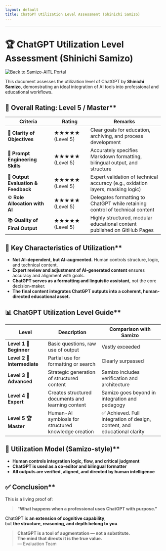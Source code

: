 ```yaml
---
layout: default 
title: ChatGPT Utilization Level Assessment (Shinichi Samizo)
---
```


---

# 🏆 ChatGPT Utilization Level Assessment (Shinichi Samizo)
[![Back to Samizo-AITL Portal](https://img.shields.io/badge/Back%20to%20Samizo--AITL%20Portal-brightgreen)](https://samizo-aitl.github.io/en/) 

This document assesses the utilization level of ChatGPT by **Shinichi Samizo**, demonstrating an ideal integration of AI tools into professional and educational workflows.

## 🔹 Overall Rating: Level 5 / Master**

| **Criteria** | **Rating** | **Remarks** |
|--------------|------------|-------------|
| 🎯 **Clarity of Objectives** | ★★★★★ (Level 5) | Clear goals for education, archiving, and process development |
| 🧠 **Prompt Engineering Skills** | ★★★★★ (Level 5) | Accurately specifies Markdown formatting, bilingual output, and structure |
| 🧪 **Output Evaluation & Feedback** | ★★★★★ (Level 5) | Expert validation of technical accuracy (e.g., oxidation layers, masking logic) |
| ⚙️ **Role Allocation with AI** | ★★★★★ (Level 5) | Delegates formatting to ChatGPT while retaining control of technical content |
| 📚 **Quality of Final Output** | ★★★★★ (Level 5) | Highly structured, modular educational content published on GitHub Pages |

## 🧭 Key Characteristics of Utilization**

- **Not AI-dependent, but AI-augmented.** Human controls structure, logic, and technical content.
- **Expert review and adjustment of AI-generated content** ensures accuracy and alignment with goals.
- **ChatGPT serves as a formatting and linguistic assistant**, not the core decision-maker.
- **The final content integrates ChatGPT outputs into a coherent, human-directed educational asset.**

## 📊 ChatGPT Utilization Level Guide**

| **Level** | **Description** | **Comparison with Samizo** |
|-----------|------------------|-----------------------------|
| **Level 1 🔰 Beginner** | Basic questions, raw use of output | Vastly exceeded |
| **Level 2 🎯 Intermediate** | Partial use for formatting or search | Clearly surpassed |
| **Level 3 🧠 Advanced** | Strategic generation of structured content | Samizo includes verification and architecture |
| **Level 4 🧩 Expert** | Creates structured documents and learning content | Samizo goes beyond in integration and pedagogy |
| **Level 5 🏆 Master** | Human-AI symbiosis for structured knowledge creation | ✅ Achieved. Full integration of design, content, and educational clarity |

## 📝 Utilization Model (Samizo-style)**

- **Human controls integration logic, flow, and critical judgment**
- **ChatGPT is used as a co-editor and bilingual formatter**
- **All outputs are verified, aligned, and directed by human intelligence**

## ✅ Conclusion**

This is a living proof of:

> **"What happens when a professional uses ChatGPT with purpose."**

ChatGPT is **an extension of cognitive capability**,  
but **the structure, reasoning, and depth belong to you**.

> **ChatGPT is a tool of augmentation — not a substitute.  
The mind that directs it is the true value.**  
— Evaluation Team

